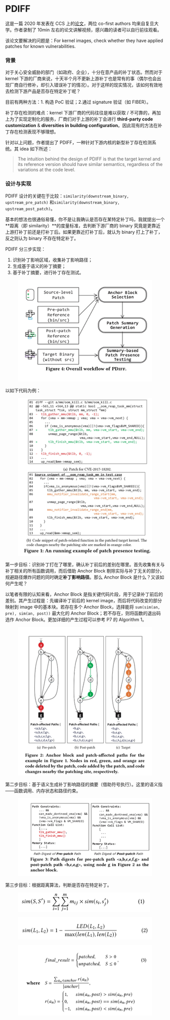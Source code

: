 # PDIFF

这是一篇 2020 年发表在 CCS 上的[论文](https://dl.acm.org/doi/10.1145/3372297.3417240)，两位 co-first authors 均来自复旦大学。作者录制了 10min 左右的论文讲解视频，感兴趣的读者可以自行前往观看。

该论文要解决的问题是：For kernel images, check whether they have applied patches for known vulnerabilities.

### 背景

对于关心安全威胁的部门（如政府、企业），十分在意产品的补丁状态。然而对于 kernel 下游的厂商来说，十天半个月不更新上游补丁也是常有的事（偶尔也会出现厂商自行修补，却引入错误补丁的情况）。对于这样的现实情况，该如何有效地去检测下游产品是否存在特定补丁呢？

目前有两种方法：1. 构造 PoC 验证；2.通过 signature 验证（如 FIBER）。

补丁存在检测的难点：kernel 下游厂商的代码往往是难以获取 / 不可靠的，再加上为了实现定制化的服务，厂商们对于上游的补丁会进行 **third-party code customization** & **diversities in building configuration**。因此现有的方法在补丁存在检测表现不够理想。

针对以上问题，作者提出了 PDIFF，一种针对下游内核的新型补丁存在检测系统。其 idea 如下所述：

> The intuition behind the design of PDIFF is that the target kernel and its reference version should have similar semantics, regardless of the variations at the code level.

### 设计与实现

PDIFF 设计的关键在于比较：`similarity(downstream_binary, upstream_pre_patch)` 和`similarity(downstream_binary, upstream_post_patch)`。

基本的想法也很通俗易懂，你不是让我确认是否存在某特定补丁吗，我就提出一个**距离（即 similarity）**的度量标准，去判断下游厂商的 binary 究竟是更靠近上游打补丁前还是打补丁后。如果更靠近打补丁后，就认为 binary 打上了补丁，反之则认为 binary 不存在特定补丁。

PDIFF 分三步实现：

1. 识别补丁影响区域，收集补丁影响路径；
2. 生成基于语义的补丁摘要；
3. 基于补丁摘要，进行补丁存在测试。



<figure><img src="../../.gitbook/assets/804dfd007a43046b41a288e39d5d178.jpg" alt=""><figcaption></figcaption></figure>

以如下代码为例：

<figure><img src="../../.gitbook/assets/1af4e15816f8424b88a29bab7e5aa89.jpg" alt=""><figcaption></figcaption></figure>

第一步目标：识别补丁打在了哪里，确认补丁前后的差别在哪里。首先收集有关与补丁相关的所有函数调用，而后借助 Anchor Block 剔除实际与补丁无关的部分，规避路径爆炸问题的同时确定**补丁影响路径**。那么 Anchor Block 是什么？又该如何产生呢？

以笔者有限的认知来看，Anchor Block 是指关键代码片段，用于记录补丁前后的差别。其产生过程是：先编译补丁前后的 kernel image，而后将代码改变的部分映射到 image 中的基本块。若存在多个 Anchor Block，选择能将 `sum(sim(an, pre), sim(an, post))` 最大化的 Anchor Block；若不存在，则将函数的退出码选作 Anchor Block。更加详细的产生过程可以参考 P7 的 Algorithm 1。

<figure><img src="../../.gitbook/assets/976db191d9c35760597dc1bb0586ec9.jpg" alt=""><figcaption></figcaption></figure>

第二步目标：基于语义生成补丁影响路径的摘要（借助符号执行）。这里的语义指——函数调用、内存状态和路径约束。

<figure><img src="../../.gitbook/assets/40c253c6d897dd8de29c2e8b9083a95.jpg" alt=""><figcaption></figcaption></figure>

第三步目标：根据距离算法，判断是否存在特定补丁。

<figure><img src="../../.gitbook/assets/image (5) (1) (1) (1).png" alt=""><figcaption></figcaption></figure>

<figure><img src="../../.gitbook/assets/image (7) (1) (1).png" alt=""><figcaption></figcaption></figure>

<figure><img src="../../.gitbook/assets/61fea327f3fa5d6074458ddbd03f141.jpg" alt=""><figcaption></figcaption></figure>
